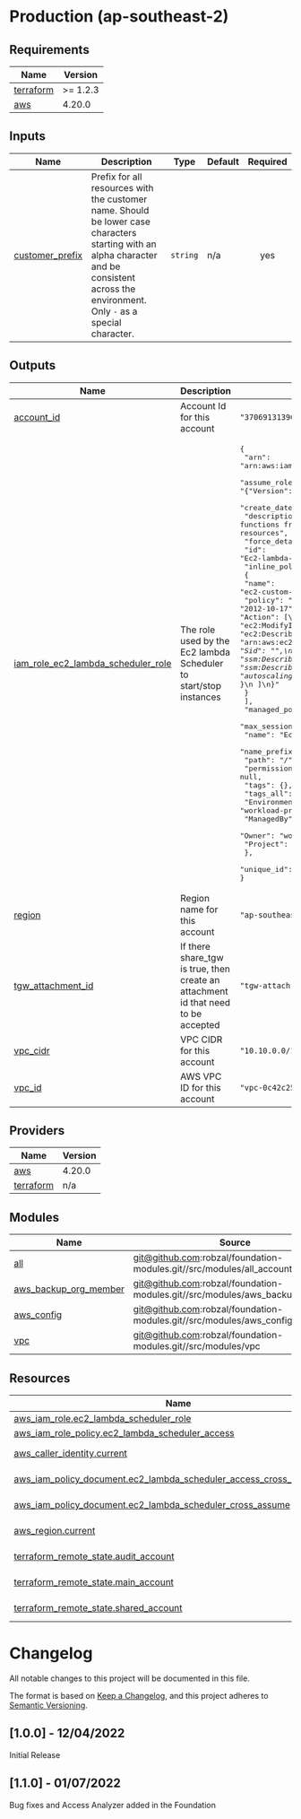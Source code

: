 
# Production (ap-southeast-2)
## Requirements

| Name | Version |
|------|---------|
| <a name="requirement_terraform"></a> [terraform](#requirement\_terraform) | >= 1.2.3 |
| <a name="requirement_aws"></a> [aws](#requirement\_aws) | 4.20.0 |
## Inputs

| Name | Description | Type | Default | Required |
|------|-------------|------|---------|:--------:|
| <a name="input_customer_prefix"></a> [customer\_prefix](#input\_customer\_prefix) | Prefix for all resources with the customer name. Should be lower case characters starting with an alpha character and be consistent across the environment. Only `-` as a special character. | `string` | n/a | yes |
## Outputs

| Name | Description | Value | Sensitive |
|------|-------------|-------|:---------:|
| <a name="output_account_id"></a> [account\_id](#output\_account\_id) | Account Id for this account | `"370691313961"` | no |
| <a name="output_iam_role_ec2_lambda_scheduler_role"></a> [iam\_role\_ec2\_lambda\_scheduler\_role](#output\_iam\_role\_ec2\_lambda\_scheduler\_role) | The role used by the Ec2 lambda Scheduler to start/stop instances | <pre>{<br>  "arn": "arn:aws:iam::370691313961:role/Ec2-lambda-scheduler",<br>  "assume_role_policy": "{\"Version\":\"2012-10-17\",\"Statement\":[{\"Sid\":\"\",\"Effect\":\"Allow\",\"Principal\":{\"AWS\":[\"arn:aws:iam::TEMPLATE_SHARED_ACCOUNT:role/ec2-instance-scheduler-start-scheduler-lambda\",\"arn:aws:iam::TEMPLATE_SHARED_ACCOUNT:role/ec2-instance-scheduler-stop-scheduler-lambda\"]},\"Action\":\"sts:AssumeRole\"}]}",<br>  "create_date": "2022-02-11T07:37:25Z",<br>  "description": "Allows Lambda functions from shared account to stop and start ec2 and rds resources",<br>  "force_detach_policies": false,<br>  "id": "Ec2-lambda-scheduler",<br>  "inline_policy": [<br>    {<br>      "name": "ec2-custom-policy-scheduler",<br>      "policy": "{\n  \"Version\": \"2012-10-17\",\n  \"Statement\": [\n    {\n      \"Sid\": \"\",\n      \"Effect\": \"Allow\",\n      \"Action\": [\n        \"ec2:StopInstances\",\n        \"ec2:StartInstances\",\n        \"ec2:ModifyInstanceAttribute\",\n        \"ec2:DescribeRegions\",\n        \"ec2:DescribeInstances\"\n      ],\n      \"Resource\": \"arn:aws:ec2:ap-southeast-2:370691313961:instance/*\"\n    },\n    {\n      \"Sid\": \"\",\n      \"Effect\": \"Allow\",\n      \"Action\": [\n        \"tag:GetResources\",\n        \"ssm:DescribeMaintenanceWindows\",\n        \"ssm:DescribeMaintenanceWindowExecutions\",\n        \"autoscaling:DescribeAutoScalingInstances\"\n      ],\n      \"Resource\": \"*\"\n    }\n  ]\n}"<br>    }<br>  ],<br>  "managed_policy_arns": [],<br>  "max_session_duration": 3600,<br>  "name": "Ec2-lambda-scheduler",<br>  "name_prefix": "",<br>  "path": "/",<br>  "permissions_boundary": null,<br>  "tags": {},<br>  "tags_all": {<br>    "Environment": "workload-production-ap-southeast-2",<br>    "ManagedBy": "Terraform",<br>    "Owner": "worxdesign",<br>    "Project": "Infrastructure"<br>  },<br>  "unique_id": "AROAVMTXMSEU5CHKWXRDB"<br>}</pre> | no |
| <a name="output_region"></a> [region](#output\_region) | Region name for this account | `"ap-southeast-2"` | no |
| <a name="output_tgw_attachment_id"></a> [tgw\_attachment\_id](#output\_tgw\_attachment\_id) | If there share\_tgw is true, then create an attachment id that need to be accepted | `"tgw-attach-004e07c147d557b26"` | no |
| <a name="output_vpc_cidr"></a> [vpc\_cidr](#output\_vpc\_cidr) | VPC CIDR for this account | `"10.10.0.0/16"` | no |
| <a name="output_vpc_id"></a> [vpc\_id](#output\_vpc\_id) | AWS VPC ID for this account | `"vpc-0c42c25c72aba80b2"` | no |
## Providers

| Name | Version |
|------|---------|
| <a name="provider_aws"></a> [aws](#provider\_aws) | 4.20.0 |
| <a name="provider_terraform"></a> [terraform](#provider\_terraform) | n/a |
## Modules

| Name | Source | Version |
|------|--------|---------|
| <a name="module_all"></a> [all](#module\_all) | git@github.com:robzal/foundation-modules.git//src/modules/all_accounts | latest |
| <a name="module_aws_backup_org_member"></a> [aws\_backup\_org\_member](#module\_aws\_backup\_org\_member) | git@github.com:robzal/foundation-modules.git//src/modules/aws_backup_member | latest |
| <a name="module_aws_config"></a> [aws\_config](#module\_aws\_config) | git@github.com:robzal/foundation-modules.git//src/modules/aws_config | latest |
| <a name="module_vpc"></a> [vpc](#module\_vpc) | git@github.com:robzal/foundation-modules.git//src/modules/vpc | latest |
## Resources

| Name | Type |
|------|------|
| [aws_iam_role.ec2_lambda_scheduler_role](https://registry.terraform.io/providers/hashicorp/aws/4.20.0/docs/resources/iam_role) | resource |
| [aws_iam_role_policy.ec2_lambda_scheduler_access](https://registry.terraform.io/providers/hashicorp/aws/4.20.0/docs/resources/iam_role_policy) | resource |
| [aws_caller_identity.current](https://registry.terraform.io/providers/hashicorp/aws/4.20.0/docs/data-sources/caller_identity) | data source |
| [aws_iam_policy_document.ec2_lambda_scheduler_access_cross_permissions](https://registry.terraform.io/providers/hashicorp/aws/4.20.0/docs/data-sources/iam_policy_document) | data source |
| [aws_iam_policy_document.ec2_lambda_scheduler_cross_assume](https://registry.terraform.io/providers/hashicorp/aws/4.20.0/docs/data-sources/iam_policy_document) | data source |
| [aws_region.current](https://registry.terraform.io/providers/hashicorp/aws/4.20.0/docs/data-sources/region) | data source |
| [terraform_remote_state.audit_account](https://registry.terraform.io/providers/hashicorp/terraform/latest/docs/data-sources/remote_state) | data source |
| [terraform_remote_state.main_account](https://registry.terraform.io/providers/hashicorp/terraform/latest/docs/data-sources/remote_state) | data source |
| [terraform_remote_state.shared_account](https://registry.terraform.io/providers/hashicorp/terraform/latest/docs/data-sources/remote_state) | data source |
# Changelog
All notable changes to this project will be documented in this file.

The format is based on [Keep a Changelog](https://keepachangelog.com/en/1.0.0/),
and this project adheres to [Semantic Versioning](https://semver.org/spec/v2.0.0.html).

## [1.0.0] - 12/04/2022
Initial Release

## [1.1.0] - 01/07/2022
Bug fixes and Access Analyzer added in the Foundation

